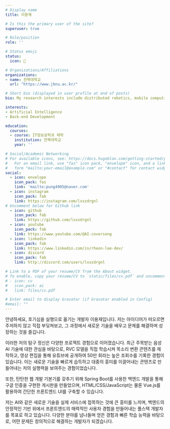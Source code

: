 ```yaml
---
# Display name
title: 이용재

# Is this the primary user of the site?
superuser: true

# Role/position
role: ''

# Status emoji
status:
  icon: 🤔

# Organizations/Affiliations
organizations:
- name: 전북대학교
  url: "https://www.jbnu.ac.kr/"

# Short bio (displayed in user profile at end of posts)
bio: My research interests include distributed robotics, mobile computing and programmable matter.

interests:
- Artificial Intelligence
- Back-end Development

education:
  courses:
  - course: IT정보공학과 재학
    institution: 전북대학교
    year: ''

# Social/Academic Networking
# For available icons, see: https://docs.hugoblox.com/getting-started/page-builder/#icons
#   For an email link, use "fas" icon pack, "envelope" icon, and a link in the
#   form "mailto:your-email@example.com" or "#contact" for contact widget.
social:
  - icon: envelope
    icon_pack: fas
    link: 'mailto:pung4905@naver.com'
  - icon: instagram
    icon_pack: fab
    link: https://instagram.com/lxxzdrgnl
# Uncomment below for Github link
  - icon: github
    icon_pack: fab
    link: https://github.com/lxxzdrgnl
  - icon: youtube
    icon_pack: fab
    link: https://www.youtube.com/@AI-coversong
  - icon: linkedin
    icon_pack: fab
    link: https://www.linkedin.com/in/rheon-lee-dev/
  - icon: discord
    icon_pack: fab
    link: http://discord.com/users/lxxzdrgnl

# Link to a PDF of your resume/CV from the About widget.
# To enable, copy your resume/CV to `static/files/cv.pdf` and uncomment the lines below.
# - icon: cv
#   icon_pack: ai
#   link: files/cv.pdf

# Enter email to display Gravatar (if Gravatar enabled in Config)
#email: ""
---
```


안녕하세요, 호기심을 실행으로 옮기는 개발자 이용재입니다. 저는 아이디어가 떠오르면 주저하지 않고 직접 부딪쳐보고, 그 과정에서 새로운 기술을 배우고 문제를 해결하며 성장하는 것을 즐깁니다.

이러한 저의 탐구 정신은 다양한 프로젝트 경험으로 이어졌습니다. 최근 주목받는 음성 AI 기술에 대한 관심을 바탕으로, RVC 모델을 직접 학습시켜 목소리 변환 콘텐츠를 제작하고, 영상 편집을 통해 유튜브에 공개하여 50만 회라는 높은 조회수를 기록한 경험이 있습니다. 이는 새로운 기술을 빠르게 습득하고 대중의 흥미를 이끌어내는 콘텐츠로 만들어내는 저의 실행력을 보여주는 경험이었습니다.

또한, 탄탄한 웹 개발 기본기를 갖추기 위해 Spring Boot를 사용한 백엔드 개발을 통해 구글 인증을 구현한 게시판을 만들었으며, HTML/CSS/JavaScript는 물론 Vue.js를 활용하여 간단한 프론트엔드 UI를 구축할 수 있습니다.

저는 AI와 같은 새로운 기술을 실제 서비스에 접목하는 것에 큰 흥미를 느끼며, 백엔드의 안정적인 기반 위에서 프론트엔드의 매력적인 사용자 경험을 만들어내는 풀스택 개발자를 목표로 하고 있습니다. 다양한 분야를 넘나들며 얻은 경험과 빠른 학습 능력을 바탕으로, 어떤 문제든 창의적으로 해결하는 개발자가 되겠습니다.
